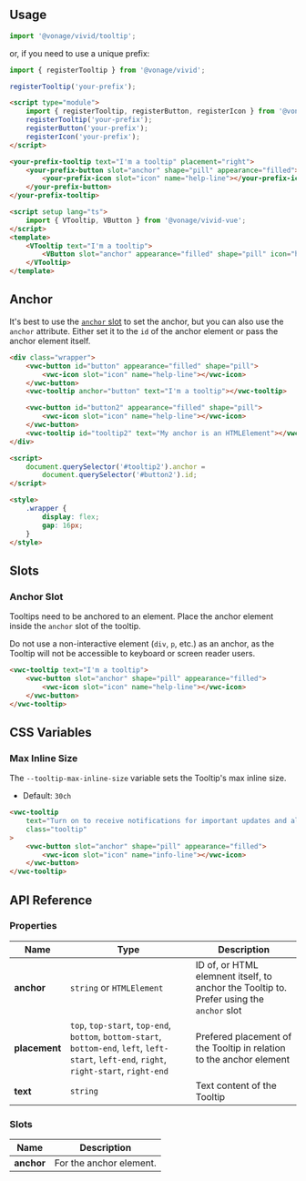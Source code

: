 ## Usage

<vwc-tabs gutters="none">
<vwc-tab label="Web component"></vwc-tab>
<vwc-tab-panel>

```js
import '@vonage/vivid/tooltip';
```

or, if you need to use a unique prefix:

```js
import { registerTooltip } from '@vonage/vivid';

registerTooltip('your-prefix');
```

```html preview
<script type="module">
	import { registerTooltip, registerButton, registerIcon } from '@vonage/vivid';
	registerTooltip('your-prefix');
	registerButton('your-prefix');
	registerIcon('your-prefix');
</script>

<your-prefix-tooltip text="I'm a tooltip" placement="right">
	<your-prefix-button slot="anchor" shape="pill" appearance="filled">
		<your-prefix-icon slot="icon" name="help-line"></your-prefix-icon>
	</your-prefix-button>
</your-prefix-tooltip>
```

</vwc-tab-panel>
<vwc-tab label="Vue"></vwc-tab>
<vwc-tab-panel>

```html
<script setup lang="ts">
	import { VTooltip, VButton } from '@vonage/vivid-vue';
</script>
<template>
	<VTooltip text="I'm a tooltip">
		<VButton slot="anchor" appearance="filled" shape="pill" icon="help-line" />
	</VTooltip>
</template>
```

</vwc-tab-panel>
</vwc-tabs>

## Anchor

It's best to use the [`anchor` slot](#anchor-slot) to set the anchor, but you can also use the `anchor` attribute. Either set it to the `id` of the anchor element or pass the anchor element itself.

```html preview center 150px
<div class="wrapper">
	<vwc-button id="button" appearance="filled" shape="pill">
		<vwc-icon slot="icon" name="help-line"></vwc-icon>
	</vwc-button>
	<vwc-tooltip anchor="button" text="I'm a tooltip"></vwc-tooltip>

	<vwc-button id="button2" appearance="filled" shape="pill">
		<vwc-icon slot="icon" name="help-line"></vwc-icon>
	</vwc-button>
	<vwc-tooltip id="tooltip2" text="My anchor is an HTMLElement"></vwc-tooltip>
</div>

<script>
	document.querySelector('#tooltip2').anchor =
		document.querySelector('#button2').id;
</script>

<style>
	.wrapper {
		display: flex;
		gap: 16px;
	}
</style>
```

## Slots

### Anchor Slot

Tooltips need to be anchored to an element. Place the anchor element inside the `anchor` slot of the tooltip.

<vwc-note connotation="warning">
	<vwc-icon slot="icon" name="warning-line"></vwc-icon>

Do not use a non-interactive element (`div`, `p`, etc.) as an anchor, as the Tooltip will not be accessible to keyboard or screen reader users.

</vwc-note>

```html preview center 150px
<vwc-tooltip text="I'm a tooltip">
	<vwc-button slot="anchor" shape="pill" appearance="filled">
		<vwc-icon slot="icon" name="help-line"></vwc-icon>
	</vwc-button>
</vwc-tooltip>
```

## CSS Variables

### Max Inline Size

The `--tooltip-max-inline-size` variable sets the Tooltip's max inline size.

- Default: `30ch`

```html preview center 300px
<vwc-tooltip
	text="Turn on to receive notifications for important updates and alerts directly to your email or mobile device."
	class="tooltip"
>
	<vwc-button slot="anchor" shape="pill" appearance="filled">
		<vwc-icon slot="icon" name="info-line"></vwc-icon>
	</vwc-button>
</vwc-tooltip>
```

## API Reference

### Properties

<div class="table-wrapper">

| Name          | Type                                                                                                                                         | Description                                                                              |
| ------------- | -------------------------------------------------------------------------------------------------------------------------------------------- | ---------------------------------------------------------------------------------------- |
| **anchor**    | `string` or `HTMLElement`                                                                                                                    | ID of, or HTML elemnent itself, to anchor the Tooltip to. Prefer using the `anchor` slot |
| **placement** | `top`, `top-start`, `top-end`, `bottom`, `bottom-start`, `bottom-end`, `left`, `left-start`, `left-end`, `right`, `right-start`, `right-end` | Prefered placement of the Tooltip in relation to the anchor element                      |
| **text**      | `string`                                                                                                                                     | Text content of the Tooltip                                                              |

</div>

### Slots

<div class="table-wrapper">

| Name       | Description             |
| ---------- | ----------------------- |
| **anchor** | For the anchor element. |

</div>
